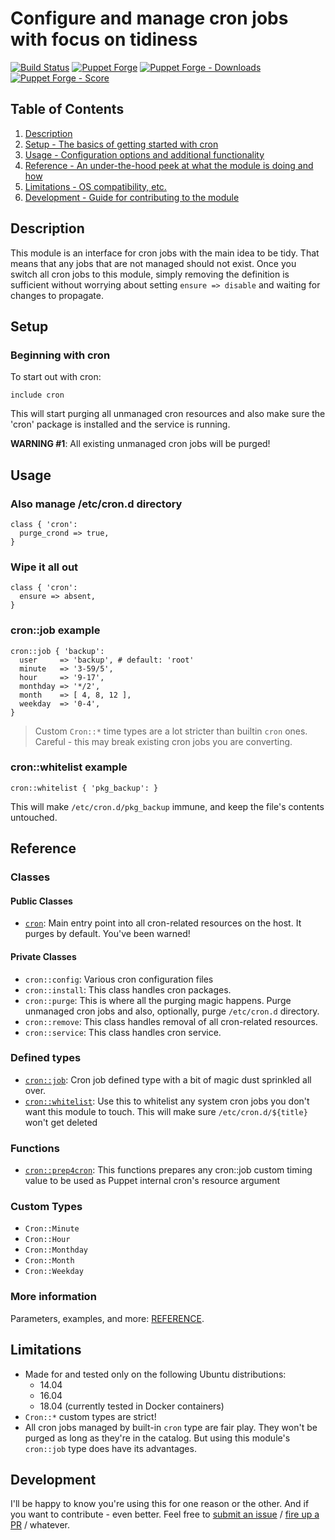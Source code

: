 # Configure and manage cron jobs with focus on tidiness

[![Build Status](https://travis-ci.org/pegasd/puppet-cron.svg?branch=master)](https://travis-ci.org/pegasd/puppet-cron)
[![Puppet Forge](https://img.shields.io/puppetforge/v/pegas/cron.svg)](https://forge.puppetlabs.com/pegas/cron)
[![Puppet Forge - Downloads](https://img.shields.io/puppetforge/dt/pegas/cron.svg)](https://forge.puppetlabs.com/pegas/cron)
[![Puppet Forge - Score](https://img.shields.io/puppetforge/f/pegas/cron.svg)](https://forge.puppetlabs.com/pegas/cron)

## Table of Contents

1. [Description](#description)
1. [Setup - The basics of getting started with cron](#setup)
1. [Usage - Configuration options and additional functionality](#usage)
1. [Reference - An under-the-hood peek at what the module is doing and how](#reference)
1. [Limitations - OS compatibility, etc.](#limitations)
1. [Development - Guide for contributing to the module](#development)

## Description

This module is an interface for cron jobs with the main idea to be tidy. That means that any jobs that are not managed
should not exist. Once you switch all cron jobs to this module, simply removing the definition is sufficient without
worrying about setting `ensure => disable` and waiting for changes to propagate.

## Setup

### Beginning with cron

To start out with cron:
```puppet
include cron
```
This will start purging all unmanaged cron resources and also make sure the 'cron' package is installed and the service is running.

**WARNING #1**: All existing unmanaged cron jobs will be purged!

## Usage

### Also manage /etc/cron.d directory
```puppet
class { 'cron':
  purge_crond => true,
}
```

### Wipe it all out
```puppet
class { 'cron':
  ensure => absent,
}
```

### cron::job example

```puppet
cron::job { 'backup':
  user     => 'backup', # default: 'root'
  minute   => '3-59/5',
  hour     => '9-17',
  monthday => '*/2',
  month    => [ 4, 8, 12 ],
  weekday  => '0-4',
}
```

> Custom `Cron::*` time types are a lot stricter than builtin `cron` ones. Careful - this may break existing cron jobs
  you are converting.

### cron::whitelist example

```puppet
cron::whitelist { 'pkg_backup': }
```
This will make `/etc/cron.d/pkg_backup` immune, and keep the file's contents untouched.

## Reference

### Classes

#### Public Classes

* [`cron`](#cron): Main entry point into all cron-related resources on the host. It purges by default. You've been warned!

#### Private Classes

* `cron::config`: Various cron configuration files
* `cron::install`: This class handles cron packages.
* `cron::purge`: This is where all the purging magic happens. Purge unmanaged cron jobs and also, optionally, purge `/etc/cron.d` directory.
* `cron::remove`: This class handles removal of all cron-related resources.
* `cron::service`: This class handles cron service.

### Defined types

* [`cron::job`](#cronjob): Cron job defined type with a bit of magic dust sprinkled all over.
* [`cron::whitelist`](#cronwhitelist): Use this to whitelist any system cron jobs you don't want this module to touch. This will make sure `/etc/cron.d/${title}` won't get deleted 

### Functions

* [`cron::prep4cron`](#cronprep4cron): This functions prepares any cron::job custom timing value to be used as Puppet internal cron's resource argument

### Custom Types

* `Cron::Minute`
* `Cron::Hour`
* `Cron::Monthday`
* `Cron::Month`
* `Cron::Weekday`

### More information

Parameters, examples, and more: [REFERENCE](REFERENCE.md).

## Limitations

* Made for and tested only on the following Ubuntu distributions:
  * 14.04
  * 16.04
  * 18.04 (currently tested in Docker containers)
* `Cron::*` custom types are strict!
* All cron jobs managed by built-in `cron` type are fair play. They won't be purged as long
  as they're in the catalog. But using this module's `cron::job` type does have its advantages.

## Development

I'll be happy to know you're using this for one reason or the other. And if you want to
contribute - even better. Feel free to [submit an issue](https://github.com/pegasd/puppet-cron/issues) /
[fire up a PR](https://github.com/pegasd/puppet-cron/pulls) / whatever.

